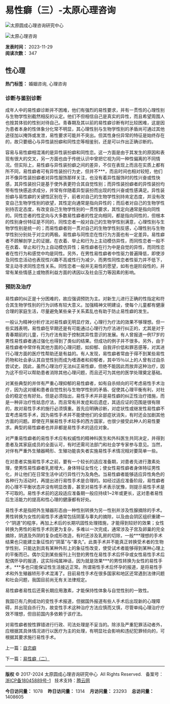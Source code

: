 # 易性癖（三）-太原心理咨询

![太原圆成心理咨询研究中心](upload/img/20190701084752.png)

![太原心理咨询](upload/img/20170626091215.gif)

**发表时间：** 2023-11-29  
**阅读次数：** 347  

## 性心理

**热门标签：** 婚姻咨询, 心理咨询

### 诊断与鉴别诊断

成年人中的易性癖诊断并不困难，他们有强烈的易性要求，并有一贯性的心理性别与生物学性别截然相反的认定。他们不但相信自己是真实的异性，而且希望周围人也按其体验的性别对待自己。青春期及其以前的易性癖诊断有时比较困难，这是因为患者本身的性体象分化常不明显，其心理性别与生物学性别的矛盾尚可通过其他途径加以掩饰或发泄，易性要求可能并不突出。但其性身份异常的特征是始终存在的，故只要细心与异性装扮癖和同性恋等相鉴别，还是可以作出正确诊断的。

容易与易性癖相混淆的是异性装扮癖和同性恋。这一方面是由于其发生的原因和表现有很大的交叉，另一方面也由于传统认识中曾把它视为同一种性偏离的不同情况。但实际上，易性癖与异性装扮癖之间的差异，不仅在表现上而且在实质上都有所不同，易性癖者可有异性装扮行为史，但并不\*\*\*，而且时间也相对较短，他们并不像异性装扮癖者对异性服饰那样关注，也没有着异性服饰时的性兴奋或性快感，其异性装扮只是基于使外表更符合其自觉性别；而异性装扮癖者的异性装扮均带有性快感追求成分，并常有伴随着异型装扮而出现的性兴奋或性感满足。异性装扮癖与易性癖的关键性区别在于，前者对自己的生物学性别持肯定态度，并没有改变自己生物学性别的欲望，其性定向通常是指向异性的；而后者对自己的生物学性别持否定态度，有改变自己生物学性别的一贯性要求，其性定向通常是指向同性的。同性恋者的性定向与大多数易性癖者的性定向相同，都是指向同性的，但根本的性别身份特征是不同的，同性恋者一般对自己的生物学性别满意，心理性别与生物学性别是统一的；而易性癖者则一贯对自己的生物学性别反感，心理性别与生物学性别分别处于对立的两极。易性癖与同性恋在性行为方面也有一定差异。易性癖者不顾解剖学上的证据，在衣着、举止和行为上主动模仿异性，而同性恋者一般不在衣着、举止和行为上自动模仿异性；易性癖者在行为中是自觉的异性，而同性恋者在性行为和感觉中均是同性。另外，在男性易性癖者中性驱力普遍降低，即使涉及同性恋活动也表现性兴趣不高或性行为减少，而男性同性恋者性驱力并不低下，常主动寻求同性恋性关系。同性恋者一般并无易性的愿望，如有也是阶段性的，并常有某些情感上或物质利益方面的诱因以及社会压力等因素的影响。

### 预防及治疗

易性癖的纠正是十分困难的，故应强调预防为主。对新生儿进行正确的性指定和符合其生物学性别的行为训练有较大意义。加强精神文明建设，使每个儿童都有健康合理的家庭生活，尽量避免某些亲子关系紊乱也有助于防止易性癖的发生。

一般认为精神分析疗法对易性癖无明显疗效，心理行为疗法的效果不够理想。但一些实践表明，易性癖在早期还是有可能通过心理行为疗法进行纠正的，尤其是对于青春期前的儿童，行为疗法有助于控制其异性意识的发展。有人曾报道一例17岁的男性易性癖者通过强化也得到了类似的结果。但成功的例子并不很多。另外，由于易性癖者中常伴有其他方面的心理问题，如抑郁、自我评价低和罪恶感等，对其进行心理方面的医疗性帮助还是有益的。有人发现，易性癖者常由于得不到某些易性药物和社会承认其自觉性别而成为嗜酒者和抑郁者，其中15％以上的人曾有过自杀尝试史。因此，虽然心理治疗无法纠正易性癖，但绝不能因此而放弃这种治疗，因为这不但可以帮助患者消除其他心理问题，而且还可为其他的医学处理奠定基础。

对某些典型的并伴有严重心理抑郁的易性癖者，如有自杀倾向的可考虑易性手术治疗，因为这对缓和患者自觉性别与生物学性别的矛盾、促使其心理平衡有利，对社会的稳定也有好处。但是必须指出，易性手术并非是易性癖的纠正性治疗措施，而是一种非治疗性姑息疗法，而且常有并发症和后遗症，其适应证的范围是很有限的，故对易性手术的施行必须慎重。首先应明确诊断，对症状性或继发性易性癖不宜考虑易性手术，因为易性手术并不能使他们的全部症状消失，有时还会加剧其他方面的问题。即使在开展易性手术较多的西方国家，也很少接受此种人的易性要求。典型的易性癖者也并非都是易性手术的适应对象。

对严重易性癖者的易性手术应有权威性的精神科医生和外科医生共同决定，并得到患者及其家庭成员的全面认可，有时还需司法部门和社会学专家参与意见。当然，对伴有严重外生殖器畸形、生殖功能丧失者实施易性手术情况相对要简单一些。

在对患者实施易性手术之前，要有一个较长的适应准备期，对患者先进行激素处理，使男性易性癖者乳房增大，身体特征女性化；使女性易性癖者身体特征男性化，并让他们在日常生活中试行异性行为及角色。当易性癖者能够适应异性角色的各种行为活动时，再提出进行易性手术是合理的。如经过适应准备阶段，易性癖者的心理不平衡状态并没有明显改善，甚至对易性手术表示犹豫，则提示易性手术是不可取的。易性手术前的这段适应准备期一般应持续1~2年或更长，这对患者易性后生活能力的提高和性心理的健康都有好处。

易性手术是指把外生殖器形态由一种性别转换为另一性别并涉及性腺摘除的手术。男性转换为女性的易性手术通常包括阴茎与睾丸的摘除，以及由会阴区组织重建一个“阴道”的程序，再加上术后的长期巩固性处理措施，才能得到较好的效果；女性转换为男性的易性手术则更为复杂，多难以一次完成，通常涉及子宫及卵巢的完全摘除，阴道及外阴的复杂成形改造，有时还涉及乳房的切除，一般\*\*\*理想的手术结果也只能建立象征性的“阴茎”与“睾丸”。此类手术并不能真正转换受术者的生物学性别，只能达到具有某种外形上的象征性改变，使受试术者能够得到某种心理上的平衡而已。偶尔见到某些报刊上刊登的男性在易性手术后怀孕或女性易性手术后配偶怀孕的报道，这实际纯属神话，因为就是效果\*\*\*的男性转换为女性的易性手术，\*\*\*多也只能保证性生活接近正常。所谓易性手术后怀孕的报道，是将易性手术和外生殖器矫形手术混淆了。目前易性手术在很多国家和地区还常遇到法律问题和社会问题，我国目前尚无有关法律规定。

易性癖者易性后还需长期应用激素，才能保持性体象与自觉性别的一致性。

我国已有几例成功的变性手术报道，但据国外报道有些人手术后出现新的心理障碍，并出现自杀行为，故变性手术这种治疗方法应慎而又慎，尽管单纯心理治疗疗效不理想，但目前国内多依赖于该疗法。

对易性癖者按性罪错进行行政、司法处理是不妥当的。除涉及严重犯罪活动者外，应根据其具体情况进行以医疗为主的处理，有明显社会影响和违纪犯罪倾向的，可根据其要求施行易性手术。

上一篇：[自恋癖](NewsDetail.aspx?ID=3442)

下一篇：[易性癖（二）](NewsDetail.aspx?ID=3437)

---

**版权** © 2017-2024 太原圆成心理咨询研究中心  All Rights Reserved.   备案号：[浙ICP备18045889号-1](http://www.beian.miit.gov.cn/)   技术支持：[腾云网](http://www.400301.com/ "腾云网")  

**今日访问量：** 1078    **昨日访问量：** 1314    **月访问量：** 23293    **总访问量：** 1408605  